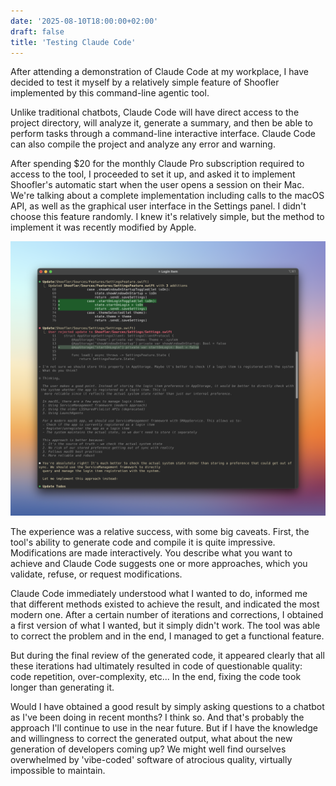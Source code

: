 ```yaml
---
date: '2025-08-10T18:00:00+02:00'
draft: false
title: 'Testing Claude Code'
---
```


After attending a demonstration of Claude Code at my workplace, I have decided to test it myself by a relatively simple feature of Shoofler implemented by this command-line agentic tool.

Unlike traditional chatbots, Claude Code will have direct access to the project directory, will analyze it, generate a summary, and then be able to perform tasks through a command-line interactive interface. Claude Code can also compile the project and analyze any error and warning.

After spending $20 for the monthly Claude Pro subscription required to access to the tool, I proceeded to set it up, and asked it to implement Shoofler's automatic start when the user opens a session on their Mac. We're talking about a complete implementation including calls to the macOS API, as well as the graphical user interface in the Settings panel. I didn't choose this feature randomly. I knew it's relatively simple, but the method to implement it was recently modified by Apple.

![Screenshot of the Shoofler main window](assets/20250811-claude-code.png)

The experience was a relative success, with some big caveats. First, the tool's ability to generate code and compile it is quite impressive. Modifications are made interactively. You describe what you want to achieve and Claude Code suggests one or more approaches, which you validate, refuse, or request modifications.

Claude Code immediately understood what I wanted to do, informed me that different methods existed to achieve the result, and indicated the most modern one. After a certain number of iterations and corrections, I obtained a first version of what I wanted, but it simply didn't work. The tool was able to correct the problem and in the end, I managed to get a functional feature.

But during the final review of the generated code, it appeared clearly that all these iterations had ultimately resulted in code of questionable quality: code repetition, over-complexity, etc... In the end, fixing the code took longer than generating it.

Would I have obtained a good result by simply asking questions to a chatbot as I've been doing in recent months? I think so. And that's probably the approach I'll continue to use in the near future. But if I have the knowledge and willingness to correct the generated output, what about the new generation of developers coming up? We might well find ourselves overwhelmed by 'vibe-coded' software of atrocious quality, virtually impossible to maintain.

